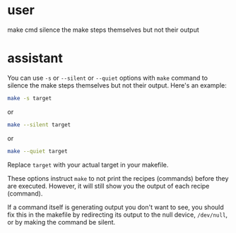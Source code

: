 # user

make cmd silence the make steps themselves but not their output


# assistant

You can use `-s` or `--silent` or `--quiet` options with `make` command to silence the make steps themselves but not their output. Here's an example:

```bash
make -s target
```
or
```bash
make --silent target
```
or
```bash
make --quiet target
``` 

Replace `target` with your actual target in your makefile.

These options instruct `make` to not print the recipes (commands) before they are executed. However, it will still show you the output of each recipe (command).

If a command itself is generating output you don't want to see, you should fix this in the makefile by redirecting its output to the null device, `/dev/null`, or by making the command be silent.


